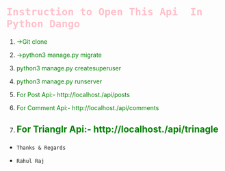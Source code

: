 # <h1 style="color:pink">`Instruction to Open This Api  In Python Dango`</h1>

1.  <p style="color:green;"> ->Git clone</p>
1.  <p style="color:green;">->python3 manage.py migrate</p>
1.  <p style="color:green;"> python3 manage.py createsuperuser</p>
1.  <p style="color:green;">python3 manage.py runserver</p>
1.  <p style="color:green;">For Post Api:-         http://localhost./api/posts</p>
1.  <p style="color:green;">For Comment Api:- http://localhost./api/comments</p>

1. ## <p style="color:green;">For Trianglr Api:-         http://localhost./api/trinagle</p>

*     Thanks & Regards
*     Rahul Raj
